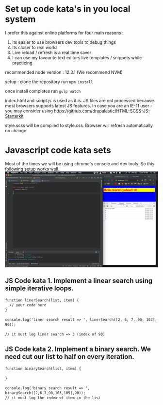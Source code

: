 # Set up code kata's in you local system

I prefer this against online platforms for four main reasons :
1. Its easier to use browsers dev tools to debug things
2. Its closer to real world
3. Live reload / refresh is a real time saver
4. I can use my favourite text editors live templates / snippets while practicing

recommended node version : 12.3.1 (We recommend NVM)

setup :
clone the repository
run `npm install`

once install completes
run `gulp watch`

index.html and script.js is used as it is. 
JS files are not processed because most browsers supports latest JS features. In case you are an IE-11 user - you may consider using https://github.com/drupalastic/HTML-SCSS-JS-Starterkit 

style.scss will be compiled to style.css. Browser will refresh automatically on change. 

# Javascript code kata sets

Most of the times we will be using chrome's console and dev tools. So this following setup works well.
![](.README_images/editor-browser-setup.png)

## JS Code kata 1. Implement a linear search using simple iterative loops.

```$xslt
function linerSearch(list, item) {
  // your code here
}

console.log('liner search result => ', linerSearch([2, 6, 7, 90, 103], 90));

// it must log liner search => 3 (index of 90)
```

## JS Code kata 2. Implement a binary search. We need cut our list to half on every iteration. 

```$xslt
function binarySearch(list, item) {

}

console.log('binary search result => ', binarySearch([2,6,7,90,103,105],90));
// it must log the index of item in the list
```


